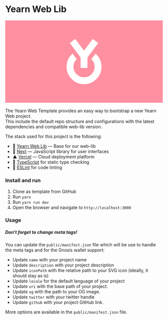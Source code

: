 # Yearn Web Lib

![](./public/og.jpeg)

The Yearn Web Template provides an easy way to bootstrap a new Yearn Web project.  
This include the default repo structure and configurations with the latest dependencies and compatible web-lib version.

The stack used for this project is the following:

- 💙 [Yearn Web Lib](https://github.com/yearn/web-lib) — Base for our web-lib
- 🚀 [Next](https://nextjs.org) — JavaScript library for user interfaces
- ▲ [Vercel](https://vercel.com) — Cloud deployment platform
- 📄 [TypeScript](https://www.typescriptlang.org/) for static type checking
- 💄 [ESLint](https://eslint.org/) for code linting

### Install and run

1. Clone as template from GitHub
2. Run `yarn`
3. Run `yarn run dev`
4. Open the browser and navigate to `http://localhost:3000`

### Usage

##### Don't forget to change meta tags!

You can update the `public/manifest.json` file which will be use to handle the meta tags and for the Gnosis wallet support:

- Update `name` with your project name
- Update `description` with your project description
- Update `iconPath` with the relative path to your SVG icon (ideally, it should stay as is)
- Update `locale` for the default language of your project
- Update `uri` with the base path of your project.
- Update `og` with the path to your OG image.
- Update `twitter` with your twitter handle
- Update `github` with your project GitHub link.

More options are available in the `public/manifest.json` file.
